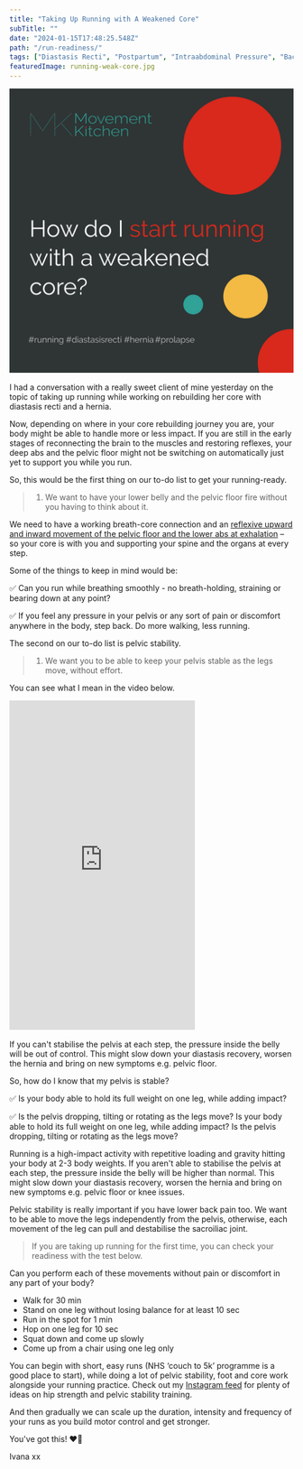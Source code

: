 ```yaml
---
title: "Taking Up Running with A Weakened Core"
subTitle: ""
date: "2024-01-15T17:48:25.548Z"
path: "/run-readiness/"
tags: ["Diastasis Recti", "Postpartum", "Intraabdominal Pressure", "Back Pain", "Prolapse", "Core Rehab", "Running"]
featuredImage: running-weak-core.jpg
---
```


![Kite](running-weak-core.jpg)

I had a conversation with a really sweet client of mine yesterday on the topic of taking up running while working on rebuilding her core with diastasis recti and a hernia.

Now, depending on where in your core rebuilding journey you are, your body might be able to handle more or less impact. If you are still in the early stages of reconnecting the brain to the muscles and restoring reflexes, your deep abs and the pelvic floor might not be switching on automatically just yet to support you while you run.

So, this would be the first thing on our to-do list to get your running-ready.

> 1. We want to have your lower belly and the pelvic floor fire without you having to think about it. 
 
We need to have a working breath-core connection and an [reflexive upward and inward movement of the pelvic floor and the lower abs at exhalation](https://www.youtube.com/shorts/e4IxFIb0Qy8) – so your core is with you and supporting your spine and the organs at every step.

Some of the things to keep in mind would be:

✅ Can you run while breathing smoothly - no breath-holding, straining or bearing down at any point?  

✅ If you feel any pressure in your pelvis or any sort of pain or discomfort anywhere in the body, step back. Do more walking, less running.

The second on our to-do list is pelvic stability. 

> 1. We want you to be able to keep your pelvis stable as the legs move, without effort.

You can see what I mean in the video below.  

<iframe width="329" height="584" src="https://www.youtube.com/embed/aIR5nsfYnQ4" title="What is pelvic stability?" frameborder="0" allow="accelerometer; autoplay; clipboard-write; encrypted-media; gyroscope; picture-in-picture; web-share" allowfullscreen></iframe>

If you can't stabilise the pelvis at each step, the pressure inside the belly will be out of control. This might slow down your diastasis recovery, worsen the hernia and bring on new symptoms e.g. pelvic floor.

So, how do I know that my pelvis is stable?

✅ Is your body able to hold its full weight on one leg, while adding impact?  

✅ Is the pelvis dropping, tilting or rotating as the legs move?
Is your body able to hold its full weight on one leg, while adding impact? Is the pelvis dropping, tilting or rotating as the legs move?

Running is a high-impact activity with repetitive loading and gravity hitting your body at 2-3 body weights. If you aren't able to stabilise the pelvis at each step, the pressure inside the belly will be higher than normal. This might slow down your diastasis recovery, worsen the hernia and bring on new symptoms e.g. pelvic floor or knee issues. 

Pelvic stability is really important if you have lower back pain too. We want to be able to move the legs independently from the pelvis, otherwise, each movement of the leg can pull and destabilise the sacroiliac joint.

> If you are taking up running for the first time, you can check your readiness with the test below.

Can you perform each of these movements without pain or discomfort in any part of your body?

- Walk for 30 min  
- Stand on one leg without losing balance for at least 10 sec  
- Run in the spot for 1 min  
- Hop on one leg for 10 sec  
- Squat down and come up slowly  
- Come up from a chair using one leg only  

You can begin with short, easy runs (NHS ‘couch to 5k’ programme is a good place to start), while doing a lot of pelvic stability, foot and core work alongside your running practice. Check out my [Instagram feed](https://www.instagram.com/movementkitchen/) for plenty of ideas on hip strength and pelvic stability training.

And then gradually we can scale up the duration, intensity and frequency of your runs as you build motor control and get stronger.

You've got this! ❤️💪

Ivana xx